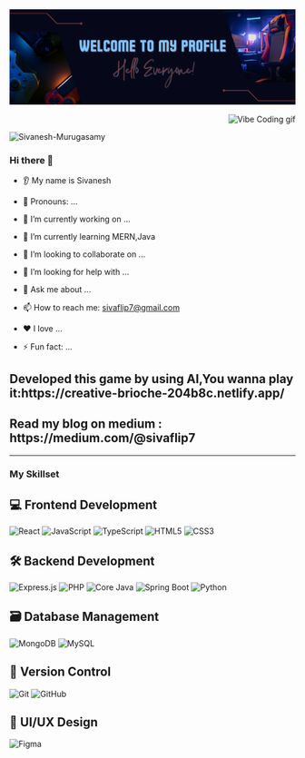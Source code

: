 <img src="Welcome to my Profile.png">

<p align="right"> <img src="https://media0.giphy.com/media/v1.Y2lkPTc5MGI3NjExeHgxY2Q5MWN6dWZzYThnZmNnamNxZjVxZXk4aXh3bzRrMDg0YmNoZSZlcD12MV9pbnRlcm5hbF9naWZfYnlfaWQmY3Q9Zw/G2cpDFcKzAPMScb0MC/giphy.gif" alt="Vibe Coding gif" /> </p>
<p align="left"> <img src="https://komarev.com/ghpvc/?username=sivanesh-murugasamy&label=Profile%20views&color=0e75b6&style=flat" alt="Sivanesh-Murugasamy" /> </p>

### Hi there 👋
* 👂 My name is Sivanesh
  
* 👩 Pronouns: ...
  
* 🔭 I’m currently working on ...
  
* 🌱 I’m currently learning MERN,Java
  
* 🤝 I’m looking to collaborate on ...
  
* 🤔 I’m looking for help with ...
  
* 💬 Ask me about ...
  
* 📫 How to reach me: sivaflip7@gmail.com
  
* ❤️ I love ...
  
* ⚡ Fun fact: ...

<h2>Developed this game by using AI,You wanna play it:https://creative-brioche-204b8c.netlify.app/</h2>

<h2>Read my blog on medium : https://medium.com/@sivaflip7</h2>

<hr>
<div>
<h3 align="left">My Skillset</h3>
    
## 💻 Frontend Development
<p align="left">
  <img src="https://cdn.jsdelivr.net/gh/devicons/devicon/icons/react/react-original.svg" height="40" alt="React" />
  <img src="https://cdn.jsdelivr.net/gh/devicons/devicon/icons/javascript/javascript-original.svg" height="40" alt="JavaScript" />
  <img src="https://cdn.jsdelivr.net/gh/devicons/devicon/icons/typescript/typescript-original.svg" height="40" alt="TypeScript" />
  <img src="https://cdn.jsdelivr.net/gh/devicons/devicon/icons/html5/html5-original.svg" height="40" alt="HTML5" />
  <img src="https://cdn.jsdelivr.net/gh/devicons/devicon/icons/css3/css3-original.svg" height="40" alt="CSS3" />
</p>

## 🛠 Backend Development
<p align="left">
  <img src="https://cdn.jsdelivr.net/gh/devicons/devicon/icons/express/express-original.svg" height="40" alt="Express.js" />
  <img src="https://cdn.jsdelivr.net/gh/devicons/devicon/icons/php/php-original.svg" height="40" alt="PHP" />
  <img src="https://cdn.jsdelivr.net/gh/devicons/devicon/icons/java/java-original.svg" height="40" alt="Core Java" />
  <img src="https://cdn.jsdelivr.net/gh/devicons/devicon/icons/spring/spring-original.svg" height="40" alt="Spring Boot" />
  <img src="https://cdn.jsdelivr.net/gh/devicons/devicon/icons/python/python-original.svg" height="40" alt="Python" />
</p>

## 🗃 Database Management
<p align="left">
  <img src="https://cdn.jsdelivr.net/gh/devicons/devicon/icons/mongodb/mongodb-original.svg" height="40" alt="MongoDB" />
  <img src="https://cdn.jsdelivr.net/gh/devicons/devicon/icons/mysql/mysql-original.svg" height="40" alt="MySQL" />
</p>

## 🔧 Version Control
<p align="left">
  <img src="https://cdn.jsdelivr.net/gh/devicons/devicon/icons/git/git-original.svg" height="40" alt="Git" />
  <img src="https://cdn.jsdelivr.net/gh/devicons/devicon/icons/github/github-original.svg" height="40" alt="GitHub" />
</p>

## 🎨 UI/UX Design
<p align="left">
  <img src="https://cdn.jsdelivr.net/gh/devicons/devicon/icons/figma/figma-original.svg" height="40" alt="Figma" />
</p>
</div>

<!---
sivanesh-murugasamy/sivanesh-murugasamy is a ✨ special ✨ repository because its `README.md` (this file) appears on your GitHub profile.
You can click the Preview link to take a look at your changes.
--->
